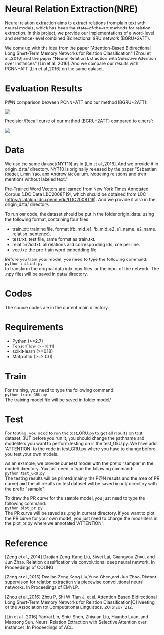 # Neural Relation Extraction(NRE)
Neural relation extraction aims to extract relations from plain text with neural models, which has been the state-of-the-art methods for relation extraction. In this project, we provide our implementations of a word-level and sentence-level combined Bidirectional GRU network (BGRU+2ATT).  

We come up with the idea from the paper "Attention-Based Bidirectional Long Short-Term Memory Networks for Relation Classification" [Zhou et al.,2016] and the paper "Neural Relation Extraction with Selective Attention over Instances" [Lin et al.,2016]. And we compare our results with PCNN+ATT [Lin et al.,2016] on the same dataset.
# Evaluation Results
P@N comparison between PCNN+ATT and our method (BGRU+2ATT):

![](./images/table.png)

Precision/Recall curve of our method (BGRU+2ATT) compared to others':

![](./images/iter_11400.png)


# Data
We use the same dataset(NYT10) as in [Lin et al.,2016]. And we provide it in origin_data/ directory. NYT10 is originally released by the paper "Sebastian Riedel, Limin Yao, and Andrew McCallum. Modeling relations and their mentions without labeled text."  

Pre-Trained Word Vectors are learned from New York Times Annotated Corpus (LDC Data LDC2008T19), which should be obtained from LDC (https://catalog.ldc.upenn.edu/LDC2008T19). And we provide it also in the origin_data/ directory.

To run our code, the dataset should be put in the folder origin_data/ using the following format, containing four files
- train.txt: training file, format (fb_mid_e1, fb_mid_e2, e1_name, e2_name, relation, sentence).
- test.txt: test file, same format as train.txt.
- relation2id.txt: all relations and corresponding ids, one per line.
- vec.txt: the pre-train word embedding file

Before you train your model, you need to type the following command:  
`python initial.py`  
to transform the original data into .npy files for the input of the network. The .npy files will be saved in data/ directory.

# Codes
The source codes are in the current main directory.

# Requirements
- Python (>=2.7)
- TensorFlow (>=r0.11)
- scikit-learn (>=0.18)
- Matplotlib (>=2.0.0)

# Train
For training, you need to type the following command:  
`python train_GRU.py`  
The training model file will be saved in folder model/
# Test
For testing, you need to run the test_GRU.py to get all results on test dataset. BUT before you run it, you should change the pathname and modeliters you want to perform testing on in the test_GRU.py. We have add 'ATTENTION' to the code in test_GRU.py where you have to change before you test your own models.  

As an example, we provide our best model with the prefix "sample" in the model/ directory. You just need to type the following command:  
`python test_GRU.py`  
The testing results will be printed(mainly the P@N results and the area of PR curve) and the all results on test dataset will be saved in out/ directory with the prefix "sample"  

To draw the PR curve for the sample model, you just need to type the following command:  
`python plot_pr.py`  
The PR curve will be saved as .png in current directory. If you want to plot the PR curve for your own model, you just need to change the modeliters in the plot_pr.py where we annotated 'ATTENTION'.

# Reference
[Zeng et al., 2014] Daojian Zeng, Kang Liu, Siwei Lai, Guangyou Zhou, and Jun Zhao. Relation classification via convolutional deep neural network. In Proceedings of COLING.  

[Zeng et al.,2015] Daojian Zeng,Kang Liu,Yubo Chen,and Jun Zhao. Distant supervision for relation extraction via piecewise convolutional neural networks. In Proceedings of EMNLP.  

[Zhou et al.,2016] Zhou P, Shi W, Tian J, et al. Attention-Based Bidirectional Long Short-Term Memory Networks for Relation Classification[C] Meeting of the Association for Computational Linguistics. 2016:207-212.  

[Lin et al., 2016] Yankai Lin, Shiqi Shen, Zhiyuan Liu, Huanbo Luan, and Maosong Sun. Neural Relation Extraction with Selective Attention over Instances. In Proceedings of ACL.
